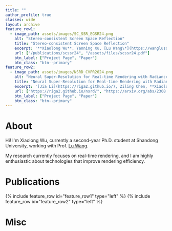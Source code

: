 ```yaml
---
title: ""
author_profile: true
classes: wide
layout: archive
feature_row1:
  - image_path: assets/images/SC_SSR_EGSR24.png
    alt: "Stereo-consistent Screen Space Reflection"
    title: "Stereo-consistent Screen Space Reflection"
    excerpt: '**Xiaolong Wu**, Yanning Xu, [Lu Wang\*](https://wanglusdu.github.io/)<br>Computer Graphics Forum (Eurographics Symposium on Rendering 2024), 2024.'
    url: ["/publications/scssr24", "/assets/files/scssr24.pdf"]
    btn_label: ["Project Page", "Paper"]
    btn_class: "btn--primary"
feature_row2:
  - image_path: assets/images/NSRD_CVPR2024.png
    alt: "Neural Super-Resolution for Real-time Rendering with Radiance Demodulation"
    title: "Neural Super-Resolution for Real-time Rendering with Radiance Demodulation"
    excerpt: '[Jia Li](https://riga2.github.io/), Ziling Chen, **Xiaolong Wu**, [Lu Wang\*](https://wanglusdu.github.io/), [Beibei Wang\*](https://wangningbei.github.io/), [Lei Zhang](https://www4.comp.polyu.edu.hk/~cslzhang/)<br>CVPR, 2024.'
    url: ["https://riga2.github.io/nsrd/", "https://arxiv.org/abs/2308.06699"]
    btn_label: ["Project Page", "Paper"]
    btn_class: "btn--primary"
---
```


# About
Hi! I'm Xiaolong Wu, currently a second-year Ph.D. student at Shandong University, working with Prof. [Lu Wang](https://wanglusdu.github.io/). 

My research currently focuses on real-time rendering, and I am highly enthusiastic about technologies that improve rendering efficiency.
# Publications

{% include feature_row id="feature_row1" type="left" %}
{% include feature_row id="feature_row2" type="left" %}


# Misc